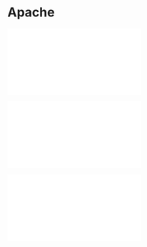 # Apache  
![1.Tìm hiểu về Web Server](./docs/1.Tim_hieu_ve_Web_Server.md)  

![2.Virtual Host](./docs/2.Virtual_Host_Apache.md)  

![3.Các module Apache](./docs/3.Module_Apache.md)
